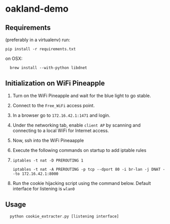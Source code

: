 # oakland-demo



## Requirements
(preferably in a virtualenv) run:
```
pip install -r requirements.txt
```

on OSX:
```
  brew install --with-python libdnet
```

## Initialization on WiFi Pineapple

1. Turn on the WiFi Pineapple and wait for the blue light to go stable.
1. Connect to the `Free_WiFi` access point.
1. In a browser go to `172.16.42.1:1471` and login.
1. Under the networking tab, enable `client AP` by scanning and connecting to a local WiFi for Internet access.
1. Now, ssh into the WiFi Pineaapple
2. Execute the following commands on startup to add iptable rules
3. 
    `iptables -t nat -D PREROUTING 1`

    `iptables -t nat -A PREROUTING -p tcp --dport 80 -i br-lan -j DNAT --to 172.16.42.1:8000`
1. Run the cookie hijacking script using the command below. Default interface for listening is `wlan0`


## Usage
```
  python cookie_extracter.py [listening interface]
```
